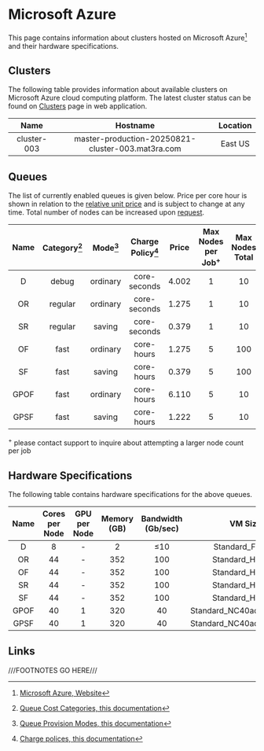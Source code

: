 # Microsoft Azure

This page contains information about clusters hosted on Microsoft Azure[^1] and their hardware specifications.

## Clusters

The following table provides information about available clusters on Microsoft Azure cloud computing platform. The
latest cluster status can be found on <a href="https://platform.mat3ra.com/clusters" target="_blank">Clusters</a> page
in web application.

|    Name     |                     Hostname                      | Location |
|:-----------:|:-------------------------------------------------:|:--------:|
| cluster-003 | master-production-20250821-cluster-003.mat3ra.com | East US  |

## Queues

The list of currently enabled queues is given below. Price per core hour is shown in relation to
the [relative unit price](../../pricing/service-levels.md#comparison-table) and is subject to change at any time. Total
number of nodes can be increased upon [request](../../ui/support.md).

|  Name  | Category[^2] | Mode[^3] | Charge Policy[^4] | Price | Max Nodes per Job<sup>+</sup> | Max Nodes Total |
|:------:|:------------:|:--------:|:-----------------:|:-----:|:-----------------------------:|:---------------:|
|   D    |    debug     | ordinary |   core-seconds    | 4.002 |               1               |       10        |
|   OR   |   regular    | ordinary |   core-seconds    | 1.275 |               1               |       10        |
|   SR   |   regular    |  saving  |   core-seconds    | 0.379 |               1               |       10        |
|   OF   |     fast     | ordinary |    core-hours     | 1.275 |               5               |       100       |
|   SF   |     fast     |  saving  |    core-hours     | 0.379 |               5               |       100       |
|  GPOF  |     fast     | ordinary |    core-hours     | 6.110 |               5               |       10        |
|  GPSF  |     fast     |  saving  |    core-hours     | 1.222 |               5               |       10        |

<sup>+</sup> please contact support to inquire about attempting a larger node count per job

## Hardware Specifications

The following table contains hardware specifications for the above queues.

|  Name  | Cores per Node | GPU per Node | Memory (GB) | Bandwidth (Gb/sec) |         VM Size          |
|:------:|:--------------:|:------------:|:-----------:|:------------------:|:------------------------:|
|   D    |       8        |      -       |      2      |       &le;10       |     Standard_F8s_v2      |
|   OR   |       44       |      -       |     352     |        100         |     Standard_HC44rs      |
|   OF   |       44       |      -       |     352     |        100         |     Standard_HC44rs      |
|   SR   |       44       |      -       |     352     |        100         |     Standard_HC44rs      |
|   SF   |       44       |      -       |     352     |        100         |     Standard_HC44rs      |
|  GPOF  |       40       |      1       |     320     |         40         | Standard_NC40ads_H100_v5 |
|  GPSF  |       40       |      1       |     320     |         40         | Standard_NC40ads_H100_v5 |

## Links

[^1]: [Microsoft Azure, Website](https://azure.microsoft.com/en-us/)

[^2]: [Queue Cost Categories, this documentation](../resource/category.md#cost-categories)

[^3]: [Queue Provision Modes, this documentation](../resource/category.md#provision-modes)

[^4]: [Charge polices, this documentation](../resource/queues.md#charge-policies)

[^5]: [CPU types, this documentation](hardware.md#cpu-types)

[^6]: [GPU types, this documentation](hardware.md#gpu-types)

[^7]: [Azure high performance compute virtual machines, Website](https://docs.microsoft.com/en-us/azure/virtual-machines/linux/sizes-hpc)

///FOOTNOTES GO HERE///
